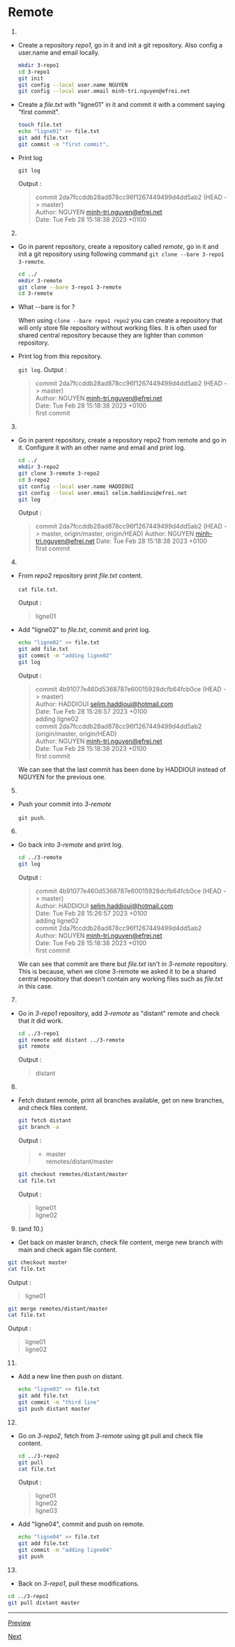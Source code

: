 
# Remote

1.
  * Create a repository *repo1*, go in it and init a git repository. Also config a user.name and email locally.

    ```sh
    mkdir 3-repo1
    cd 3-repo1
    git init
    git config --local user.name NGUYEN
    git config --local user.email minh-tri.nguyen@efrei.net
    ```

  * Create a *file.txt* with "ligne01" in it and commit it with a comment saying "first commit".

    ```sh
    touch file.txt
    echo "ligne01" >> file.txt
    git add file.txt
    git commit -m "first commit".
    ```

  * Print log

    `git log`

    Output :
    > commit 2da7fccddb28ad878cc96f1267449499d4dd5ab2 (HEAD -> master)  
      Author: NGUYEN <minh-tri.nguyen@efrei.net>  
      Date:   Tue Feb 28 15:18:38 2023 +0100    

2.
  * Go in parent repository, create a repository called *remote*, go in it and init a git repository using following command `git clone --bare 3-repo1 3-remote`.  

    ```sh
    cd ../
    mkdir 3-remote
    git clone --bare 3-repo1 3-remote
    cd 3-remote
    ```

  * What --bare is for ?

    When using `clone --bare repo1 repo2` you can create a repository that will only store file repository without working files. It is often used for shared central repository because they are lighter than common repository.

  * Print log from this repository.  

    `git log`.
    Output :
    > commit 2da7fccddb28ad878cc96f1267449499d4dd5ab2 (HEAD -> master)  
      Author: NGUYEN <minh-tri.nguyen@efrei.net>  
      Date:   Tue Feb 28 15:18:38 2023 +0100  
      first commit  


3.
  * Go in parent repository, create a repository repo2 from remote and go in it. Configure it with an other name and email and print log.

    ```sh
    cd ../
    mkdir 3-repo2
    git clone 3-remote 3-repo2
    cd 3-repo2
    git config --local user.name HADDIOUI
    git config --local user.email selim.haddioui@efrei.net
    git log
    ```

    Output :
    > commit 2da7fccddb28ad878cc96f1267449499d4dd5ab2 (HEAD -> master, origin/master, origin/HEAD)
      Author: NGUYEN <minh-tri.nguyen@efrei.net>
      Date:   Tue Feb 28 15:18:38 2023 +0100  
      first commit


4.
  * From *repo2* repository print *file.txt* content.  

    `cat file.txt`.  

    Output :  
    > ligne01

  * Add "ligne02" to *file.txt*, commit and print log.

    ```sh
    echo "ligne02" >> file.txt
    git add file.txt
    git commit -m "adding ligne02"
    git log
    ```

    Output :
    > commit 4b91077e460d5368787e60015928dcfb64fcb0ce (HEAD -> master)  
      Author: HADDIOUI <selim.haddioui@hotmail.com>  
      Date:   Tue Feb 28 15:26:57 2023 +0100  
      adding ligne02  
      commit 2da7fccddb28ad878cc96f1267449499d4dd5ab2 (origin/master, origin/HEAD)  
      Author: NGUYEN <minh-tri.nguyen@efrei.net>  
      Date:   Tue Feb 28 15:18:38 2023 +0100  
      first commit  

    We can see that the last commit has been done by HADDIOUI instead of NGUYEN for the previous one.

5.  
  * Push your commit into *3-remote*  

      `git push`.

6.  
  * Go back into *3-remote* and print log.  

    ```sh
    cd ../3-remote
    git log
    ```

    Output :
    > commit 4b91077e460d5368787e60015928dcfb64fcb0ce (HEAD -> master)  
      Author: HADDIOUI <selim.haddioui@hotmail.com>  
      Date:   Tue Feb 28 15:26:57 2023 +0100  
      adding ligne02  
      commit 2da7fccddb28ad878cc96f1267449499d4dd5ab2  
      Author: NGUYEN <minh-tri.nguyen@efrei.net>  
      Date:   Tue Feb 28 15:18:38 2023 +0100  
      first commit  

    We can see that commit are there but  *file.txt* isn't in *3-remote* repository. This is because, when we clone 3-remote we asked it to be a shared central repository that doesn't contain any working files such as *file.txt* in this case.  

7.
  * Go in *3-repo1* repository, add *3-remote* as "distant" remote and check that it did work.

    ```sh
    cd ../3-repo1
    git remote add distant ../3-remote
    git remote
    ```

    Output :
    > distant

8.
  * Fetch distant remote, print all branches available, get on new branches, and check files content.

    ```sh
    git fetch distant
    git branch -a
    ```

    Output :
    > * master  
      remotes/distant/master

    ```sh
    git checkout remotes/distant/master
    cat file.txt
    ```

    Output :
    > ligne01  
      ligne02  

9. (and 10.)
  * Get back on master branch, check file content, merge new branch with main and check again file content.

  ```sh
  git checkout master
  cat file.txt
  ```

  Output :
  > ligne01

  ```sh
  git merge remotes/distant/master
  cat file.txt
  ```

  Output :
  > ligne01  
    ligne02  

11.
  * Add a new line then push on distant.

    ```sh
    echo "ligne03" >> file.txt
    git add file.txt
    git commit -m "third line"
    git push distant master
    ```

12.
  * Go on *3-repo2*, fetch from *3-remote* using git pull and check file content.

    ```sh
    cd ../3-repo2
    git pull
    cat file.txt
    ```

    Output :
    > ligne01  
      ligne02  
      ligne03  

  * Add "ligne04", commit and push on remote.  

    ```sh
    echo "ligne04" >> file.txt
    git add file.txt
    git commit -m "adding ligne04"
    git push
    ```

13.
  * Back on *3-repo1*, pull these modifications.

  ```sh
  cd ../3-repo1
  git pull distant master
  ```

---  

[Preview](./2-branch.md)

[Next](./4-ide.md)  
